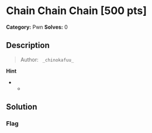 # Chain Chain Chain [500 pts]

**Category:** Pwn
**Solves:** 0

## Description
>Author: ` _chinokafuu_`

**Hint**
* -

## Solution

### Flag

